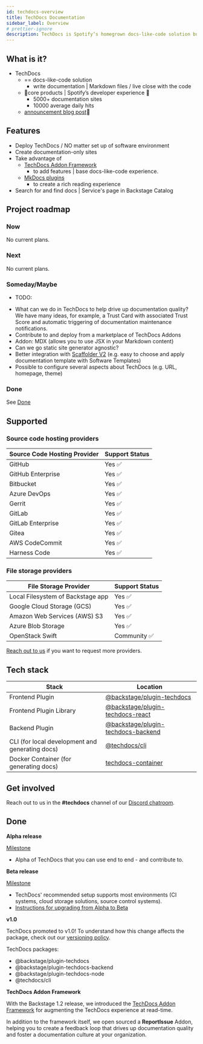 ```yaml
---
id: techdocs-overview
title: TechDocs Documentation
sidebar_label: Overview
# prettier-ignore
description: TechDocs is Spotify’s homegrown docs-like-code solution built directly into Backstage
---
```


## What is it?

<!-- Intro, backstory, etc.: -->

* TechDocs
  * == docs-like-code solution
    * write documentation | Markdown files / live close with the code
  * 👀core products | Spotify’s developer experience 👀
    * 5000+ documentation sites
    * 10000 average daily hits
  * [announcement blog post](https://backstage.io/blog/2020/09/08/announcing-tech-docs)🎉

## Features

- Deploy TechDocs / NO matter set up of software environment 
- Create documentation-only sites
- Take advantage of
  - [TechDocs Addon Framework](addons.md)
    - to add features | base docs-like-code experience.
  - [MkDocs plugins](https://www.mkdocs.org/user-guide/plugins/)
    - to create a rich reading experience
- Search for and find docs | Service's page in Backstage Catalog

## Project roadmap

### Now

No current plans.

### Next

No current plans.

### Someday/Maybe

* TODO:
- What can we do in TechDocs to help drive up documentation quality? We have many ideas, for example, a Trust Card with associated Trust Score and automatic triggering of documentation maintenance notifications.
- Contribute to and deploy from a marketplace of TechDocs Addons
- Addon: MDX (allows you to use JSX in your Markdown content)
- Can we go static site generator agnostic?
- Better integration with
  [Scaffolder V2](https://github.com/backstage/backstage/issues/2771) (e.g. easy to choose and apply documentation template with Software Templates)
- Possible to configure several aspects about TechDocs (e.g. URL, homepage,
  theme)

### Done

See [Done](#done)

## Supported

### Source code hosting providers

| Source Code Hosting Provider | Support Status |
| ---------------------------- | -------------- |
| GitHub                       | Yes ✅         |
| GitHub Enterprise            | Yes ✅         |
| Bitbucket                    | Yes ✅         |
| Azure DevOps                 | Yes ✅         |
| Gerrit                       | Yes ✅         |
| GitLab                       | Yes ✅         |
| GitLab Enterprise            | Yes ✅         |
| Gitea                        | Yes ✅         |
| AWS CodeCommit               | Yes ✅         |
| Harness Code                 | Yes ✅         |

### File storage providers

| File Storage Provider             | Support Status |
| --------------------------------- | -------------- |
| Local Filesystem of Backstage app | Yes ✅         |
| Google Cloud Storage (GCS)        | Yes ✅         |
| Amazon Web Services (AWS) S3      | Yes ✅         |
| Azure Blob Storage                | Yes ✅         |
| OpenStack Swift                   | Community ✅   |

[Reach out to us](#get-involved) if you want to request more providers.

## Tech stack

| Stack                                           | Location                                                      |
| ----------------------------------------------- | ------------------------------------------------------------- |
| Frontend Plugin                                 | [@backstage/plugin-techdocs][techdocs/frontend]               |
| Frontend Plugin Library                         | [@backstage/plugin-techdocs-react][techdocs/frontend-library] |
| Backend Plugin                                  | [@backstage/plugin-techdocs-backend][techdocs/backend]        |
| CLI (for local development and generating docs) | [@techdocs/cli][techdocs/cli]                                 |
| Docker Container (for generating docs)          | [techdocs-container][techdocs/container]                      |

[techdocs/frontend]: https://github.com/backstage/backstage/blob/master/plugins/techdocs
[techdocs/frontend-library]: https://github.com/backstage/backstage/blob/master/plugins/techdocs-react
[techdocs/backend]: https://github.com/backstage/backstage/blob/master/plugins/techdocs-backend
[techdocs/container]: https://github.com/backstage/techdocs-container
[techdocs/cli]: https://github.com/backstage/backstage/blob/master/packages/techdocs-cli

## Get involved

Reach out to us in the **#techdocs** channel of our
[Discord chatroom](https://github.com/backstage/backstage#community).

## Done

**Alpha release**

[Milestone](https://github.com/backstage/backstage/milestone/16)

- Alpha of TechDocs that you can use end to end - and contribute to.

**Beta release**

[Milestone](https://github.com/backstage/backstage/milestone/29)

- TechDocs' recommended setup supports most environments (CI systems, cloud
  storage solutions, source control systems).
- [Instructions for upgrading from Alpha to Beta](how-to-guides.md#how-to-migrate-from-techdocs-alpha-to-beta)

**v1.0**

TechDocs promoted to v1.0! To understand how this change affects the package, check out our [versioning policy](https://backstage.io/docs/overview/versioning-policy).

TechDocs packages:

- @backstage/plugin-techdocs
- @backstage/plugin-techdocs-backend
- @backstage/plugin-techdocs-node
- @techdocs/cli

**TechDocs Addon Framework**

With the Backstage 1.2 release, we introduced the [TechDocs Addon Framework](https://backstage.io/blog/2022/05/13/techdocs-addon-framework) for augmenting the TechDocs experience at read-time.

In addition to the framework itself, we open sourced a **ReportIssue** Addon, helping you to create a feedback loop that drives up documentation quality and foster a documentation culture at your organization.
